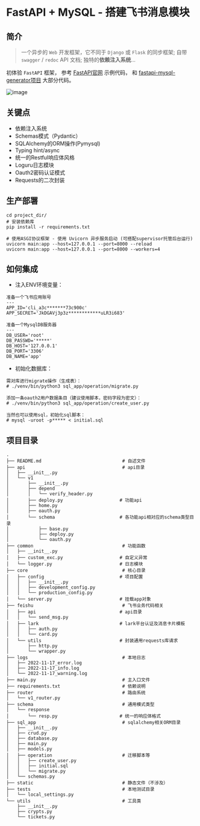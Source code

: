 # FastAPI + MySQL - 搭建飞书消息模块

## 简介

> 一个异步的 `Web` 开发框架，它不同于 `Django` 或 `Flask` 的同步框架; 自带 `swagger` / `redoc` API 文档; 独特的**依赖注入系统**...

初体验 `FastAPI` 框架，
参考 [FastAPI官网](https://fastapi.tiangolo.com/tutorial) 示例代码，
和 [fastapi-mysql-generator项目](https://github.com/wxy2077/fastapi-mysql-generator) 大部分代码。

![image](https://user-images.githubusercontent.com/58482090/202836719-40547259-ef12-4d83-a81d-c83fdb96695f.png)


## 关键点

- 依赖注入系统
- Schemas模式（Pydantic）
- SQLAlchemy的ORM操作(Pymysql)
- Typing hint/async
- 统一的Restful响应体风格
- Loguru日志模块
- Oauth2密码认证模式
- Requests的二次封装


## 生产部署

```shell
cd project_dir/
# 安装依赖库
pip install -r requirements.txt

# 使用ASGI协议框架 - 使用 Uvicorn 异步服务启动 (可搭配supervisor托管后台运行)
uvicorn main:app --host=127.0.0.1 --port=8000 --reload
uvicorn main:app --host=127.0.0.1 --port=8000 --workers=4
```


## 如何集成

- 注入ENV环境变量：
```text
准备一个飞书应用账号
---
APP_ID='cli_a3c*******73c900c'
APP_SECRET='JkDGAVj3p3z************uLR3i683'

准备一个MysqlDB服务器
---
DB_USER='root'
DB_PASSWD='*****'
DB_HOST='127.0.0.1'
DB_PORT='3306'
DB_NAME='app'
```

- 初始化数据库：
```text
需对库进行migrate操作（生成表）：
# ./venv/bin/python3 sql_app/operation/migrate.py

添加一条oauth2用户数据条目（建议使用脚本，密码字段为密文）：
# ./venv/bin/python3 sql_app/operation/create_user.py

当然也可以使用sql，初始化sql脚本：
# mysql -uroot -p***** < initial.sql
```


## 项目目录

```shell
.
├── README.md                              # 自述文件
├── api                                    # api目录
│   ├── __init__.py
│   └── v1
│       ├── __init__.py
│       ├── depend
│       │   └── verify_header.py
│       ├── deploy.py                     # 功能api
│       ├── home.py
│       ├── oauth.py
│       └── schema                        # 各功能api相对应的schema类型目录
│           ├── base.py
│           ├── deploy.py
│           └── oauth.py
├── common                                 # 功能函数
│   ├── __init__.py
│   ├── custom_exc.py                     # 自定义异常
│   └── logger.py                         # 日志模块
├── core                                   # 核心目录
│   ├── config                            # 项目配置
│   │   ├── __init__.py
│   │   ├── development_config.py
│   │   └── production_config.py
│   └── server.py                         # 挂载app对象
├── feishu                                 # 飞书业务代码相关
│   ├── api                               # api目录
│   │   └── send_msg.py
│   ├── lark                              # lark平台认证及消息卡片模板
│   │   ├── auth.py
│   │   └── card.py
│   └── utils                             # 封装通用requests库请求
│       ├── http.py
│       └── wrapper.py
├── logs                                   # 本地日志
│   ├── 2022-11-17_error.log
│   ├── 2022-11-17_info.log
│   └── 2022-11-17_warning.log
├── main.py                                # 主入口文件
├── requirements.txt                       # 依赖说明
├── router                                 # 路由系统
│   └── v1_router.py
├── schema                                 # 通用模式类型
│   └── response
│       └── resp.py                       # 统一的响应体格式
├── sql_app                                # sqlalchemy相关ORM目录
│   ├── __init__.py
│   ├── crud.py
│   ├── database.py
│   ├── main.py
│   ├── models.py
│   ├── operation                          # 迁移脚本等
│   │   ├── create_user.py
│   │   ├── initial.sql
│   │   └── migrate.py
│   └── schemas.py
├── static                                 # 静态文件（不涉及）
├── tests                                  # 本地测试目录
│   └── local_settings.py
└── utils                                  # 工具类
    ├── __init__.py
    ├── crypts.py
    └── tickets.py
```
